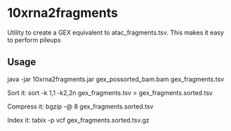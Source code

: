 # 10xrna2fragments

Utility to create a GEX equivalent to atac_fragments.tsv. This makes it easy to perform pileups

## Usage

java -jar 10xrna2fragments.jar gex_possorted_bam.bam gex_fragments.tsv

Sort it: sort -k 1,1 -k2,2n gex_fragments.tsv > gex_fragments.sorted.tsv

Compress it: bgzip -@ 8 gex_fragments.sorted.tsv

Index it: tabix -p vcf gex_fragments.sorted.tsv.gz
